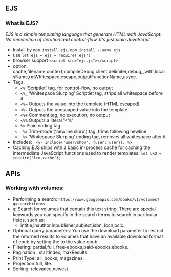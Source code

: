 ## EJS 
### What is EJS?
*EJS is a simple templating language that generate HTML with JavaScript. No reinvention of iteration and control-flow. It's just plain JavaScript.*
* Install by `npm install ejs`, `npm install --save ejs`
* use `let ejs = ejs = require('ejs')`
* browser support `<script src="ejs.js"></script>`
* option: cache,filename,context,compileDebug,client,delimiter,debug,_with,localsName,rmWhitespace,escape,outputFunctionName,async.
* Tags:  
  * `<%` 'Scriptlet' tag, for control-flow, no output
  * `<%_` ‘Whitespace Slurping’ Scriptlet tag, strips all whitespace before it.
  * `<%=` Outputs the value into the template (HTML escaped)
  * `<%-` Outputs the unescaped value into the template
  * `<%#` Comment tag, no execution, no output
  * `<%%` Outputs a literal '<%'
  * `%>` Plain ending tag
  * `-%>` Trim-mode ('newline slurp') tag, trims following newline
  * `_%>` ‘Whitespace Slurping’ ending tag, removes all whitespace after it
* Includes: ` <%- include('user/show', {user: user}); %>`
* Caching:EJS ships with a basic in-process cache for caching the intermediate JavaScript functions used to render templates. `let LRU = require('lru-cache');`
## APIs
### Working with volumes:
* Performing a search: `https://www.googleapis.com/books/v1/volumes?q=search+terms`
* `q`: Search for volumes that contain this text string. There are special keywords you can specify in the search terms to search in particular fields, such as:
  * intitle,inauthor,inpublisher,subject,isbn, lccn,oclc.
* Optional query parameters: You use the download parameter to restrict the returned results to volumes that have an available download format of epub by setting the to the value epub.
* Filtering: partial,full, free-ebooks,paid-ebooks,ebooks.
* Pagination : startIndex, maxResults.
* Print Type: all, books, magazines.
* Projection:full, lite.
* Sorting: relevance,newest.
